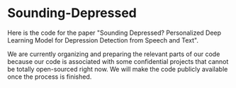 # Sounding-Depressed

Here is the code for the paper "Sounding Depressed? Personalized Deep Learning Model for Depression Detection from Speech and Text".

We are currently organizing and preparing the relevant parts of our code because our code is associated with some confidential projects that cannot be totally open-sourced right now. We will make the code publicly available once the process is finished. 
